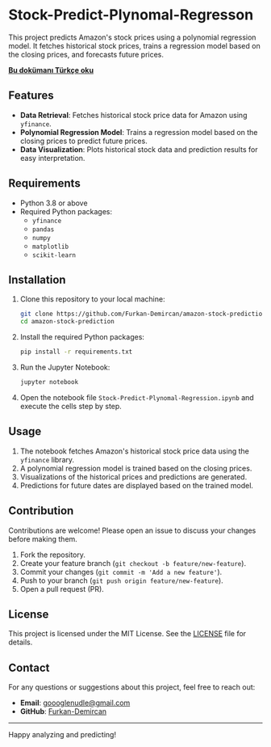 # Stock-Predict-Plynomal-Regresson

This project predicts Amazon's stock prices using a polynomial regression model. It fetches historical stock prices, trains a regression model based on the closing prices, and forecasts future prices.

[**Bu dokümanı Türkçe oku**](./README.md)

## Features

- **Data Retrieval**: Fetches historical stock price data for Amazon using `yfinance`.
- **Polynomial Regression Model**: Trains a regression model based on the closing prices to predict future prices.
- **Data Visualization**: Plots historical stock data and prediction results for easy interpretation.

## Requirements

- Python 3.8 or above
- Required Python packages:
    - `yfinance`
    - `pandas`
    - `numpy`
    - `matplotlib`
    - `scikit-learn`

## Installation

1. Clone this repository to your local machine:
    ```bash
    git clone https://github.com/Furkan-Demircan/amazon-stock-prediction.git
    cd amazon-stock-prediction
    ```

2. Install the required Python packages:
    ```bash
    pip install -r requirements.txt
    ```

3. Run the Jupyter Notebook:
    ```bash
    jupyter notebook
    ```

4. Open the notebook file `Stock-Predict-Plynomal-Regression.ipynb` and execute the cells step by step.

## Usage

1. The notebook fetches Amazon's historical stock price data using the `yfinance` library.
2. A polynomial regression model is trained based on the closing prices.
3. Visualizations of the historical prices and predictions are generated.
4. Predictions for future dates are displayed based on the trained model.

## Contribution

Contributions are welcome! Please open an issue to discuss your changes before making them.

1. Fork the repository.
2. Create your feature branch (`git checkout -b feature/new-feature`).
3. Commit your changes (`git commit -m 'Add a new feature'`).
4. Push to your branch (`git push origin feature/new-feature`).
5. Open a pull request (PR).

## License

This project is licensed under the MIT License. See the [LICENSE](./LICENSE) file for details.

## Contact

For any questions or suggestions about this project, feel free to reach out:

- **Email**: goooglenudle@gmail.com
- **GitHub**: [Furkan-Demircan](https://github.com/Furkan-Demircan)

---

Happy analyzing and predicting!
